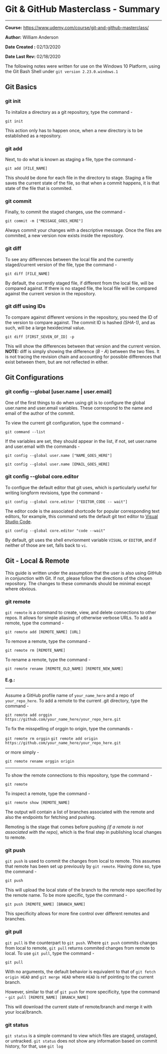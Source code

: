 # Git & GitHub Masterclass - Summary
---
**Course:** https://www.udemy.com/course/git-and-github-masterclass/

**Author:** William Anderson

**Date Created :** 02/13/2020

**Date Last Rev:** 02/18/2020 

The following notes were written for use on the Windows 10 Platform, using the Git Bash Shell under `git version 2.23.0.windows.1`

## Git Basics
### git init
To initalize a directory as a git repository, type the command -

 `git init`

 This action only has to happen once, when a new directory is to be established as a repository.

### git add
Next, to do what is known as staging a file, type the command -

`git add [FILE_NAME]`

This should be done for each file in the directory to stage. Staging a file saves the current state of the file, so that when a commit happens, it is that state of the file that is commited.

### git commit
Finally, to commit the staged changes, use the command -

`git commit -m ["MESSAGE_GOES_HERE"]`

Always commit your changes with a descriptive message.
Once the files are commited, a new version now exists inside the repository.

### git diff
To see any differences between the local file and the currently staged/current version of the file, type the command - 

`git diff [FILE_NAME]`

By default, the currently staged file, if different from the local file, will be compared against. If there is no staged file, the local file will be compared against the current version in the repository. 

### git diff using IDs
To compare against different versions in the repository, you need the ID of the version to compare against. The commit ID is hashed *(SHA-1)*, and as such, will be a large hexidecimal value. 

`git diff [FIRST_SEVEN_OF_ID] -p`

This will show the differences between that version and the current version. 
**NOTE:** 
diff is simply showing the difference (*B - A*) between the two files. It is not tracing the revision chain and accounting for possible differences that exist between them, but are not reflected in either.

## Git Configurations
### git config --global [user<span></span>.name | user.email]
One of the first things to do when using git is to configure the global user<span></span>.name and user.email variables. These correspond to the name and email of the author of the commit.

To view the current git configuration, type the command - 

`git command --list`

If the variables are set, they should appear in the list, if not, set user<span></span>.name and user.email with the commands -

`git config --global user.name ["NAME_GOES_HERE"]`

`git config --global user.name [EMAIL_GOES_HERE]`

### git config --global core.editor
To configue the default editor that git uses, which is particularly useful for writing longform revisions, type the command -

 `git config --global core.editor ["EDITOR_CODE -- wait"]`

The editor code is the associated shortcode for popular corresponding text editors, for example, this command sets the default git text editor to [Visual Studio Code](https://code.visualstudio.com/).

`git config --global core.editor "code --wait"`

By default, git uses the shell envrionment variable `VISUAL` or `EDITOR`, and if neither of those are set, falls back to `vi`.

## Git - Local & Remote
This guide is written under the assumption that the user is also using GitHub in conjunction with Git. If not, please follow the directions of the chosen repository. The changes to these commands should be minimal except where obvious.


### git remote
`git remote` is a command to create, view, and delete connections to other repos. It allows for simple aliasing of otherwise verbose URLs. To add a remote, type the command -

 `git remote add [REMOTE_NAME] [URL]`

To remove a remote, type the command - 

`git remote rm [REMOTE_NAME]`

To rename a remote, type the command -

 `git remote rename [REMOTE_OLD_NAME] [REMOTE_NEW_NAME]`


#### **E.g.:**
---

Assume a GitHub profile name of  `your_name_here` and a repo of `your_repo_here`. To add a remote to the current .git directory, type the command -

`git remote add orggin https://github.com/your_name_here/your_repo_here.git`

To fix the misspelling of orggin to origin, type the commands -

`git remote rm orggin`
`git remote add origin https://github.com/your_name_here/your_repo_here.git`

or more simply - 

`git remote rename orggin origin`

---

To show the remote connections to this repository, type the command - 

`git remote`

To inspect a remote, type the command - 

`git remote show [REMOTE_NAME]`

The output will contain a list of branches associated with the remote and also the endpoints for fetching and pushing.

Remoting is the stage that comes before pushing *(if a remote is not associated with the repo)*, which is the final step in publishing local changes to remote.

### git push
`git push` is used to commit the changes from local to remote. This assumes that remote has been set up previously by `git remote`. Having done so, type the command - 

`git push`

This will upload the local state of the branch to the remote repo specified by the remote name. To be more specific, type the command -

`git push [REMOTE_NAME] [BRANCH_NAME]`

This specificity allows for more fine control over different remotes and branches.

### git pull
`git pull` is the counterpart to `git push`. Where `git push` commits changes from local to remote, `git pull` returns commited changes from remote to local. To use `git pull`, type the command -

`git pull`

With no arguments, the default behavior is equivalent to that of `git fetch origin HEAD` and `git merge HEAD` where `HEAD` is ref pointing to the current branch.

However, similar to that of `git push` for more specificity, type the command -
`git pull [REMOTE_NAME] [BRANCH_NAME]`

This will download the current state of remote/branch and merge it with your local/branch.

### git status
`git status` is a simple command to view which files are staged, unstaged, or untracked. `git status` does not show any information based on commit history, for that, use `git log`